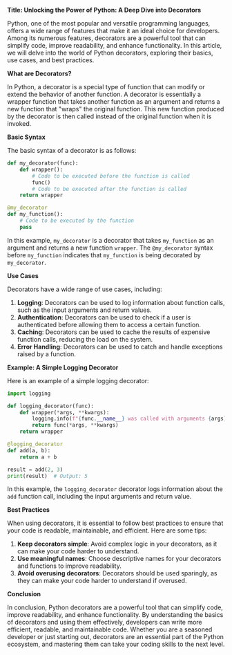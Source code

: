 **Title: Unlocking the Power of Python: A Deep Dive into Decorators**

Python, one of the most popular and versatile programming languages, offers a wide range of features that make it an ideal choice for developers. Among its numerous features, decorators are a powerful tool that can simplify code, improve readability, and enhance functionality. In this article, we will delve into the world of Python decorators, exploring their basics, use cases, and best practices.

**What are Decorators?**

In Python, a decorator is a special type of function that can modify or extend the behavior of another function. A decorator is essentially a wrapper function that takes another function as an argument and returns a new function that "wraps" the original function. This new function produced by the decorator is then called instead of the original function when it is invoked.

**Basic Syntax**

The basic syntax of a decorator is as follows:
```python
def my_decorator(func):
    def wrapper():
        # Code to be executed before the function is called
        func()
        # Code to be executed after the function is called
    return wrapper

@my_decorator
def my_function():
    # Code to be executed by the function
    pass
```
In this example, `my_decorator` is a decorator that takes `my_function` as an argument and returns a new function `wrapper`. The `@my_decorator` syntax before `my_function` indicates that `my_function` is being decorated by `my_decorator`.

**Use Cases**

Decorators have a wide range of use cases, including:

1. **Logging**: Decorators can be used to log information about function calls, such as the input arguments and return values.
2. **Authentication**: Decorators can be used to check if a user is authenticated before allowing them to access a certain function.
3. **Caching**: Decorators can be used to cache the results of expensive function calls, reducing the load on the system.
4. **Error Handling**: Decorators can be used to catch and handle exceptions raised by a function.

**Example: A Simple Logging Decorator**

Here is an example of a simple logging decorator:
```python
import logging

def logging_decorator(func):
    def wrapper(*args, **kwargs):
        logging.info(f"{func.__name__} was called with arguments {args} and {kwargs}")
        return func(*args, **kwargs)
    return wrapper

@logging_decorator
def add(a, b):
    return a + b

result = add(2, 3)
print(result)  # Output: 5
```
In this example, the `logging_decorator` decorator logs information about the `add` function call, including the input arguments and return value.

**Best Practices**

When using decorators, it is essential to follow best practices to ensure that your code is readable, maintainable, and efficient. Here are some tips:

1. **Keep decorators simple**: Avoid complex logic in your decorators, as it can make your code harder to understand.
2. **Use meaningful names**: Choose descriptive names for your decorators and functions to improve readability.
3. **Avoid overusing decorators**: Decorators should be used sparingly, as they can make your code harder to understand if overused.

**Conclusion**

In conclusion, Python decorators are a powerful tool that can simplify code, improve readability, and enhance functionality. By understanding the basics of decorators and using them effectively, developers can write more efficient, readable, and maintainable code. Whether you are a seasoned developer or just starting out, decorators are an essential part of the Python ecosystem, and mastering them can take your coding skills to the next level.